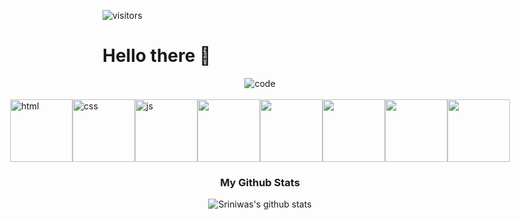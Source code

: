 ![visitors](https://visitor-badge.laobi.icu/badge?page_id=lsriniwas.lsriniwas)
# Hello there 👋
  
  
   <div align='center'>
    <img   src="https://camo.githubusercontent.com/992babdffd8c74a1502de375fbdf7e4d54773242/68747470733a2f2f6d656469612e67697068792e636f6d2f6d656469612f53576f536b4e36447854737a71494b4571762f67697068792e676966"
        alt="code"
      />
   </div>
  <br/>
  <div style="display: flex;justify-content:center;">
      <img src="https://media0.giphy.com/media/fsEaZldNC8A1PJ3mwp/giphy.gif" alt="html" width="100px">
      <img src="https://media2.giphy.com/media/XAxylRMCdpbEWUAvr8/giphy.gif" alt="css" width="100px">
      <img src="https://media4.giphy.com/media/ln7z2eWriiQAllfVcn/giphy.gif" alt="js" width="100px">
      <img src="https://media3.giphy.com/media/eNAsjO55tPbgaor7ma/giphy.gif" alt="" width="100px">
      <img src="https://media0.giphy.com/media/kdFc8fubgS31b8DsVu/giphy.gif?cid=ecf05e475s8hxqzy0cpflybg0v5bj2pbnspil14434ddkto2&rid=giphy.gif" alt="" width="100px">
      <img src="https://media1.giphy.com/media/IdyAQJVN2kVPNUrojM/giphy.gif" alt="" width="100px">
      <img src="https://media0.giphy.com/media/wgFWLRiND4bkyYR4IN/giphy.gif" alt="" width="100px">
       <img src="https://media0.giphy.com/media/ZG6ntb6RclFZ7sjqcz/giphy.gif?cid=ecf05e47hujgsk3y9rqoju6o7kdxbka25lyefh1rg90hkx5k&rid=giphy.gif" alt="" width="100px">
    </div>

<div align='center'>

### My Github Stats

![Sriniwas's github stats](https://github-readme-stats.vercel.app/api?username=lsriniwas&bg_color=30,e96443,904e95&title_color=fff&text_color=fff&count_private=true&include_all_commits=true)

 </div>

